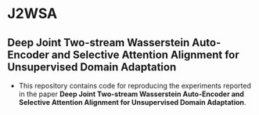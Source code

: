 # J2WSA
## Deep Joint Two-stream Wasserstein Auto-Encoder and Selective Attention Alignment for Unsupervised Domain Adaptation

* This repository contains code for reproducing the experiments reported in the paper **Deep Joint Two-stream Wasserstein Auto-Encoder and Selective Attention Alignment for Unsupervised Domain Adaptation**. 
